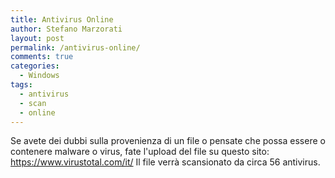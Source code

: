 ```yaml
---
title: Antivirus Online
author: Stefano Marzorati
layout: post
permalink: /antivirus-online/
comments: true
categories:
  - Windows
tags:
  - antivirus
  - scan
  - online
---
```


Se avete dei dubbi sulla provenienza di un file o pensate che possa essere o contenere malware o virus, fate l'upload del file su questo sito: <a href="https://www.virustotal.com/it/" target="_blank">https://www.virustotal.com/it/</a>
Il file verrà scansionato da circa 56 antivirus.
